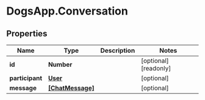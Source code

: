 # DogsApp.Conversation

## Properties

Name | Type | Description | Notes
------------ | ------------- | ------------- | -------------
**id** | **Number** |  | [optional] [readonly] 
**participant** | [**User**](User.md) |  | [optional] 
**message** | [**[ChatMessage]**](ChatMessage.md) |  | [optional] 


